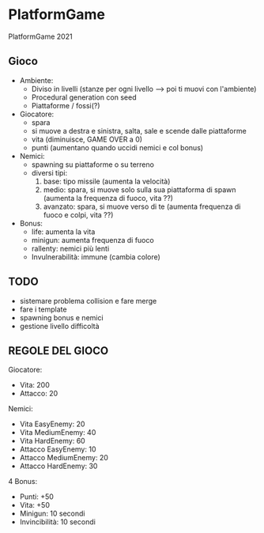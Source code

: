 # PlatformGame

PlatformGame 2021

## Gioco
- Ambiente:
  - Diviso in livelli (stanze per ogni livello --> poi ti muovi con l'ambiente)
  - Procedural generation con seed
  - Piattaforme / fossi(?)
- Giocatore:
  - spara
  - si muove a destra e sinistra, salta, sale e scende dalle piattaforme
  - vita (diminuisce, GAME OVER a 0)
  - punti (aumentano quando uccidi nemici e col bonus)
- Nemici:
  - spawning su piattaforme o su terreno
  - diversi tipi:
	  1. base: tipo missile (aumenta la velocità)
	  2. medio: spara, si muove solo sulla sua piattaforma di spawn (aumenta la frequenza di fuoco, vita ??)
	  3. avanzato: spara, si muove verso di te (aumenta frequenza di fuoco e colpi, vita ??)
- Bonus:
  - life: aumenta la vita
  - minigun: aumenta frequenza di fuoco
  - rallenty: nemici più lenti
  - Invulnerabilità: immune (cambia colore)

## TODO
- sistemare problema collision e fare merge
- fare i template
- spawning bonus e nemici
- gestione livello difficoltà

## REGOLE DEL GIOCO
Giocatore:
- Vita: 200
- Attacco: 20

Nemici:
- Vita EasyEnemy: 20
- Vita MediumEnemy: 40
- Vita HardEnemy: 60
- Attacco EasyEnemy: 10
- Attacco MediumEnemy: 20
- Attacco HardEnemy: 30

4 Bonus: 
- Punti: +50
- Vita: +50
- Minigun: 10 secondi 
- Invincibilità: 10 secondi

